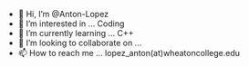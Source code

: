 - 👋 Hi, I’m @Anton-Lopez
- 👀 I’m interested in ... Coding
- 🌱 I’m currently learning ... C++
- 💞️ I’m looking to collaborate on ... 
- 📫 How to reach me ... lopez_anton(at)wheatoncollege.edu

<!---
Anton-Lopez/Anton-Lopez is a ✨ special ✨ repository because its `README.md` (this file) appears on your GitHub profile.
You can click the Preview link to take a look at your changes.
--->
